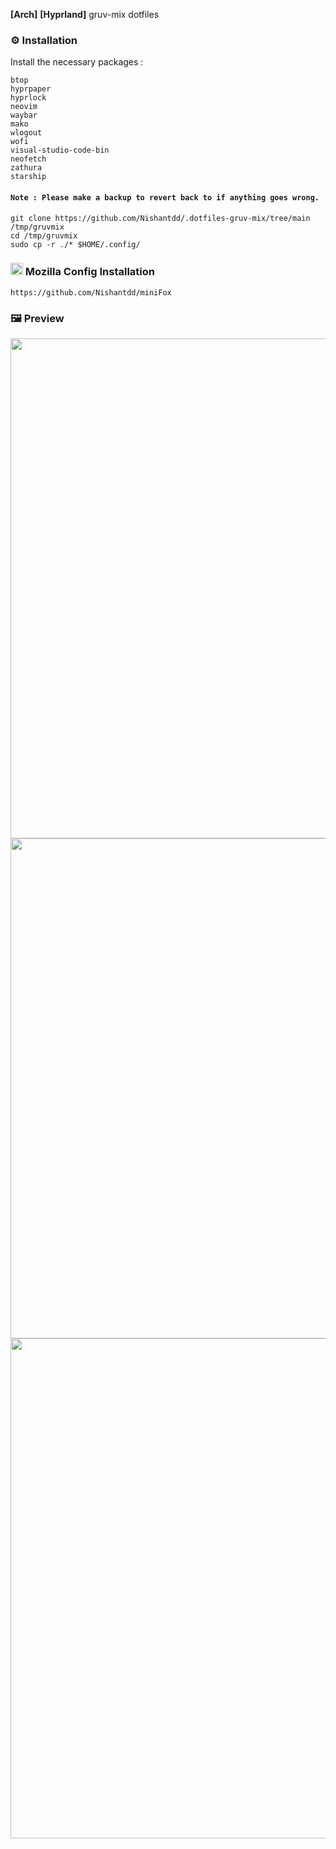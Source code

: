 **[Arch]** **[Hyprland]** gruv-mix dotfiles 

### ⚙️ Installation
Install the necessary packages :

```
btop
hyprpaper
hyprlock
neovim
waybar
mako
wlogout
wofi
visual-studio-code-bin
neofetch
zathura
starship
````
#### `Note : Please make a backup to revert back to if anything goes wrong.`
```
git clone https://github.com/Nishantdd/.dotfiles-gruv-mix/tree/main /tmp/gruvmix
cd /tmp/gruvmix
sudo cp -r ./* $HOME/.config/
```
### <img width="20" src="https://user-images.githubusercontent.com/61329159/197364522-ffdb607c-f634-4ddd-a234-7ccc3833d8b6.png">  Mozilla Config Installation
`https://github.com/Nishantdd/miniFox`


### 🖼 Preview
<img width="800" src="https://github.com/Nishantdd/.dotfiles-gruv-mix/blob/main/assets/a.png">
<img width="800" src="https://github.com/Nishantdd/.dotfiles-gruv-mix/blob/main/assets/b.png">
<img width="800" src="https://github.com/Nishantdd/.dotfiles-gruv-mix/blob/main/assets/f.png">

